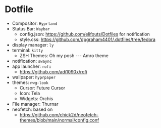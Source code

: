 # Dotfile

- Compositor: `Hyprland`
- Status Bar: `Waybar`
	- config.json: https://github.com/elifouts/Dotfiles for notification
	- style.css: https://github.com/dpgraham4401/.dotfiles/tree/fedora
- display manager: `ly`
- terminal: `kitty`
	- ZSH Themes: Oh my posh --- Amro theme
- notification: `swaync`
- app launcher: `rofi`
	- https://github.com/adi1090x/rofi
- wallpaper: `hyprpaper`
- themes: `nwg-look`
	- Cursor: Future Cursor
	- Icon: Tela
	- Widgets: Orchis
- File manager: Thurnar 
- neofetch: based on
	- https://github.com/chick2d/neofetch-themes/blob/main/normal/config.conf
